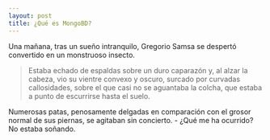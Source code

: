 ```yaml
---
layout: post
title: ¿Qué es MongoBD?
---
```


Una mañana, tras un sueño intranquilo, Gregorio Samsa se despertó convertido en un monstruoso insecto.

  > Estaba echado de espaldas sobre un duro caparazón y, al alzar la cabeza, vio su vientre convexo y oscuro, surcado por curvadas callosidades, sobre el que casi no se aguantaba la colcha, que estaba a punto de escurrirse hasta el suelo.

Numerosas patas, penosamente delgadas en comparación con el grosor normal de sus piernas, se agitaban sin concierto. - ¿Qué me ha ocurrido? No estaba soñando.